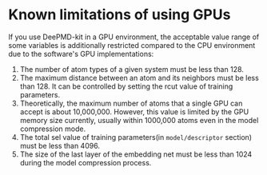 # Known limitations of using GPUs
If you use DeePMD-kit in a GPU environment, the acceptable value range of some variables is additionally restricted compared to the CPU environment due to the software's GPU implementations: 
1. The number of atom types of a given system must be less than 128.
2. The maximum distance between an atom and its neighbors must be less than 128. It can be controlled by setting the rcut value of training parameters.
3. Theoretically, the maximum number of atoms that a single GPU can accept is about 10,000,000. However, this value is limited by the GPU memory size currently, usually within 1000,000 atoms even in the model compression mode.
4. The total sel value of training parameters(in `model/descriptor` section) must be less than 4096.
5. The size of the last layer of the embedding net must be less than 1024 during the model compression process.
